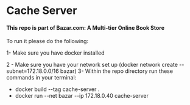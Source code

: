 # Cache Server

#### This repo is part of Bazar.com: A Multi-tier Online Book Store

To run it please do the following:

1- Make sure you have docker installed

2 - Make sure you have your network set up (docker network create --subnet=172.18.0.0/16 bazar)
3- Within the repo directory run these commands in your terminal:
* docker build --tag cache-server .
* docker run --net bazar --ip 172.18.0.40 cache-server